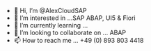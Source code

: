 - 👋 Hi, I’m @AlexCloudSAP
- 👀 I’m interested in ...SAP ABAP, UI5 & Fiori
- 🌱 I’m currently learning ... 
- 💞️ I’m looking to collaborate on ... ABAP
- 📫 How to reach me ... +49 (0) 893 803 4418

<!---
AlexCloudSAP/AlexCloudSAP is a ✨ special ✨ repository because its `README.md` (this file) appears on your GitHub profile.
You can click the Preview link to take a look at your changes.
--->
